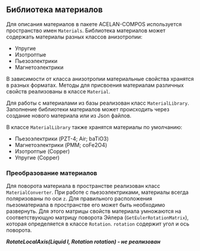 ## Библиотека материалов

Для описания материалов в пакете ACELAN-COMPOS используется пространство имен ```Materials```.
Библиотека материалов может содержать материалы разных классов анизотропии:
- Упругие
- Изотроптые 
- Пьезоэлектрики
- Магнетоэлектрики

В зависимости от класса анизотропии материальные свойства хранятся в разных форматах. Методы для присвоения материалам различных свойств реализованы в классе ```Material```.

Для работы с материалами из базы реализован класс ```MaterialLibrary```.
Заполнение библиотеки материалов может происходить через создание нового материала или из Json файлов. 

В классе ```MaterialLibrary``` также хранятся материалы по умолчанию:
- Пьезоэлектрики
    (PZT-4;
    Air; 
    baTiO3)
- Магнетоэлектрики
    (PMM;
    coFe2O4)
- Изотроптые 
    (Copper)
- Упругие
    (Copper)


### Преобразование материалов
Для поворота материала в пространстве реализован класс ```MaterialConverter```.
При работе с пьезоэлектриками, материалы всегда поляризованы по оси ```z```. 
Для правильного расположения пьезоматериала в пространстве его может быть необходимо развернуть. Для этого матрицы свойств материала умножаются на соответствующую матрицу поворота Эйлера (```GetEulerRotationMatrix```), которая определяется в классе ```Rotation```.
```rotation``` содержит угол и ось поворота.


___RotateLocalAxis(Liquid l, Rotation rotation) - не реализован___